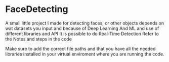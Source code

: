 # FaceDetecting
A small little project I made for detecting faces, or other objects depends on wat datasets you input and because of Deep Learning And ML and use of different libraries and API It is possible to do Real-Time Detection
Refer to the Notes and steps in the code


Make sure to add the correct file paths and that you have all the needed libraries installed in your virtual enviroment where you are running the code.

